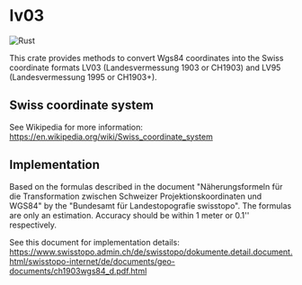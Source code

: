 # lv03
![Rust](https://github.com/Niederb/lv03/workflows/build/badge.svg)

This crate provides methods to convert Wgs84 coordinates into the Swiss coordinate formats LV03 (Landesvermessung 1903 or CH1903) and LV95 (Landesvermessung 1995 or CH1903+).

## Swiss coordinate system
See Wikipedia for more information:  
https://en.wikipedia.org/wiki/Swiss_coordinate_system


## Implementation
Based on the formulas described in the document "Näherungsformeln für die Transformation zwischen Schweizer Projektionskoordinaten und WGS84" by the "Bundesamt für Landestopografie swisstopo".
The formulas are only an estimation. Accuracy should be within 1 meter or 0.1'' respectively.

See this document for implementation details:  
https://www.swisstopo.admin.ch/de/swisstopo/dokumente.detail.document.html/swisstopo-internet/de/documents/geo-documents/ch1903wgs84_d.pdf.html
